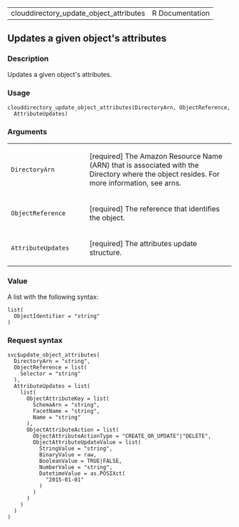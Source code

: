 <table style="width: 100%;">
<tbody>
<tr class="odd">
<td>clouddirectory_update_object_attributes</td>
<td style="text-align: right;">R Documentation</td>
</tr>
</tbody>
</table>

## Updates a given object's attributes

### Description

Updates a given object's attributes.

### Usage

    clouddirectory_update_object_attributes(DirectoryArn, ObjectReference,
      AttributeUpdates)

### Arguments

<table>
<colgroup>
<col style="width: 35%" />
<col style="width: 65%" />
</colgroup>
<tbody>
<tr class="odd">
<td><code
id="clouddirectory_update_object_attributes_:_DirectoryArn">DirectoryArn</code></td>
<td><p>[required] The Amazon Resource Name (ARN) that is associated with
the Directory where the object resides. For more information, see
arns.</p></td>
</tr>
<tr class="even">
<td><code
id="clouddirectory_update_object_attributes_:_ObjectReference">ObjectReference</code></td>
<td><p>[required] The reference that identifies the object.</p></td>
</tr>
<tr class="odd">
<td><code
id="clouddirectory_update_object_attributes_:_AttributeUpdates">AttributeUpdates</code></td>
<td><p>[required] The attributes update structure.</p></td>
</tr>
</tbody>
</table>

### Value

A list with the following syntax:

    list(
      ObjectIdentifier = "string"
    )

### Request syntax

    svc$update_object_attributes(
      DirectoryArn = "string",
      ObjectReference = list(
        Selector = "string"
      ),
      AttributeUpdates = list(
        list(
          ObjectAttributeKey = list(
            SchemaArn = "string",
            FacetName = "string",
            Name = "string"
          ),
          ObjectAttributeAction = list(
            ObjectAttributeActionType = "CREATE_OR_UPDATE"|"DELETE",
            ObjectAttributeUpdateValue = list(
              StringValue = "string",
              BinaryValue = raw,
              BooleanValue = TRUE|FALSE,
              NumberValue = "string",
              DatetimeValue = as.POSIXct(
                "2015-01-01"
              )
            )
          )
        )
      )
    )
